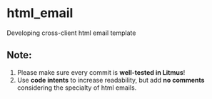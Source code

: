 # html_email
Developing cross-client html email template

## Note:

1. Please make sure every commit is **well-tested in Litmus**!
2. Use **code intents** to increase readability, but add **no comments** considering the specialty of html emails.
